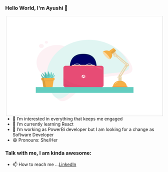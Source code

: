 ### Hello World, I'm Ayushi  👋

 <img align="right" alt="GIF" src="https://github.com/AyuDwi1996/AyuDwi1996/blob/main/image_processing20200119-22208-1tbdbxc.gif" width="500" height="320" />


- 👀 I’m interested in everything that keeps me engaged
- 🌱 I’m currently learning React
- 💞️ I’m working as PowerBi developer but I am looking for a change as Software Developer
- 😄 Pronouns: She/Her

### Talk with me, I am kinda awesome:
- 📫 How to reach me ...[LinkedIn](linkedin.com/in/ayushi-dwivedi-15b469196)

<br />

<!---
AyuDwi1996/AyuDwi1996 is a ✨ special ✨ repository because its `README.md` (this file) appears on your GitHub profile.
You can click the Preview link to take a look at your changes.
--->
